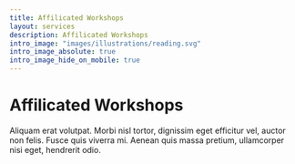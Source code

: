 ```yaml
---
title: Affilicated Workshops
layout: services
description: Affilicated Workshops
intro_image: "images/illustrations/reading.svg"
intro_image_absolute: true
intro_image_hide_on_mobile: true
---
```


# Affilicated Workshops

Aliquam erat volutpat. Morbi nisl tortor, dignissim eget efficitur vel, auctor non felis. Fusce quis viverra mi. Aenean quis massa pretium, ullamcorper nisi eget, hendrerit odio.
